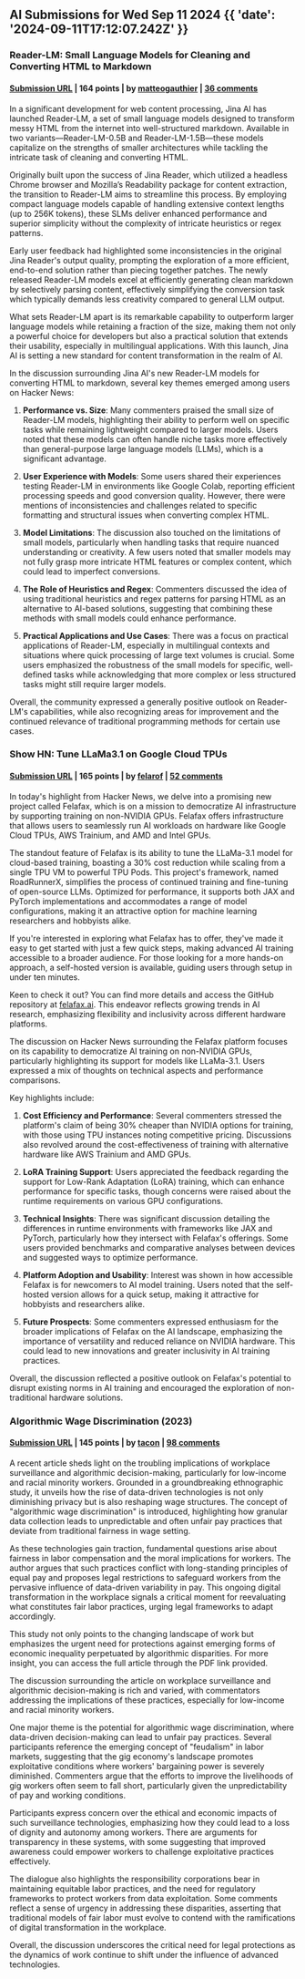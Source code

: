 ## AI Submissions for Wed Sep 11 2024 {{ 'date': '2024-09-11T17:12:07.242Z' }}

### Reader-LM: Small Language Models for Cleaning and Converting HTML to Markdown

#### [Submission URL](https://jina.ai/news/reader-lm-small-language-models-for-cleaning-and-converting-html-to-markdown/?nocache=1) | 164 points | by [matteogauthier](https://news.ycombinator.com/user?id=matteogauthier) | [36 comments](https://news.ycombinator.com/item?id=41515730)

In a significant development for web content processing, Jina AI has launched Reader-LM, a set of small language models designed to transform messy HTML from the internet into well-structured markdown. Available in two variants—Reader-LM-0.5B and Reader-LM-1.5B—these models capitalize on the strengths of smaller architectures while tackling the intricate task of cleaning and converting HTML.

Originally built upon the success of Jina Reader, which utilized a headless Chrome browser and Mozilla’s Readability package for content extraction, the transition to Reader-LM aims to streamline this process. By employing compact language models capable of handling extensive context lengths (up to 256K tokens), these SLMs deliver enhanced performance and superior simplicity without the complexity of intricate heuristics or regex patterns.

Early user feedback had highlighted some inconsistencies in the original Jina Reader's output quality, prompting the exploration of a more efficient, end-to-end solution rather than piecing together patches. The newly released Reader-LM models excel at efficiently generating clean markdown by selectively parsing content, effectively simplifying the conversion task which typically demands less creativity compared to general LLM output.

What sets Reader-LM apart is its remarkable capability to outperform larger language models while retaining a fraction of the size, making them not only a powerful choice for developers but also a practical solution that extends their usability, especially in multilingual applications. With this launch, Jina AI is setting a new standard for content transformation in the realm of AI.

In the discussion surrounding Jina AI's new Reader-LM models for converting HTML to markdown, several key themes emerged among users on Hacker News:

1. **Performance vs. Size**: Many commenters praised the small size of Reader-LM models, highlighting their ability to perform well on specific tasks while remaining lightweight compared to larger models. Users noted that these models can often handle niche tasks more effectively than general-purpose large language models (LLMs), which is a significant advantage.

2. **User Experience with Models**: Some users shared their experiences testing Reader-LM in environments like Google Colab, reporting efficient processing speeds and good conversion quality. However, there were mentions of inconsistencies and challenges related to specific formatting and structural issues when converting complex HTML.

3. **Model Limitations**: The discussion also touched on the limitations of small models, particularly when handling tasks that require nuanced understanding or creativity. A few users noted that smaller models may not fully grasp more intricate HTML features or complex content, which could lead to imperfect conversions.

4. **The Role of Heuristics and Regex**: Commenters discussed the idea of using traditional heuristics and regex patterns for parsing HTML as an alternative to AI-based solutions, suggesting that combining these methods with small models could enhance performance.

5. **Practical Applications and Use Cases**: There was a focus on practical applications of Reader-LM, especially in multilingual contexts and situations where quick processing of large text volumes is crucial. Some users emphasized the robustness of the small models for specific, well-defined tasks while acknowledging that more complex or less structured tasks might still require larger models.

Overall, the community expressed a generally positive outlook on Reader-LM's capabilities, while also recognizing areas for improvement and the continued relevance of traditional programming methods for certain use cases.

### Show HN: Tune LLaMa3.1 on Google Cloud TPUs

#### [Submission URL](https://github.com/felafax/felafax) | 165 points | by [felarof](https://news.ycombinator.com/user?id=felarof) | [52 comments](https://news.ycombinator.com/item?id=41512142)

In today's highlight from Hacker News, we delve into a promising new project called Felafax, which is on a mission to democratize AI infrastructure by supporting training on non-NVIDIA GPUs. Felafax offers infrastructure that allows users to seamlessly run AI workloads on hardware like Google Cloud TPUs, AWS Trainium, and AMD and Intel GPUs.

The standout feature of Felafax is its ability to tune the LLaMa-3.1 model for cloud-based training, boasting a 30% cost reduction while scaling from a single TPU VM to powerful TPU Pods. This project's framework, named RoadRunnerX, simplifies the process of continued training and fine-tuning of open-source LLMs. Optimized for performance, it supports both JAX and PyTorch implementations and accommodates a range of model configurations, making it an attractive option for machine learning researchers and hobbyists alike. 

If you're interested in exploring what Felafax has to offer, they've made it easy to get started with just a few quick steps, making advanced AI training accessible to a broader audience. For those looking for a more hands-on approach, a self-hosted version is available, guiding users through setup in under ten minutes.

Keen to check it out? You can find more details and access the GitHub repository at [felafax.ai](http://felafax.ai). This endeavor reflects growing trends in AI research, emphasizing flexibility and inclusivity across different hardware platforms.

The discussion on Hacker News surrounding the Felafax platform focuses on its capability to democratize AI training on non-NVIDIA GPUs, particularly highlighting its support for models like LLaMa-3.1. Users expressed a mix of thoughts on technical aspects and performance comparisons.

Key highlights include:
1. **Cost Efficiency and Performance**: Several commenters stressed the platform's claim of being 30% cheaper than NVIDIA options for training, with those using TPU instances noting competitive pricing. Discussions also revolved around the cost-effectiveness of training with alternative hardware like AWS Trainium and AMD GPUs.

2. **LoRA Training Support**: Users appreciated the feedback regarding the support for Low-Rank Adaptation (LoRA) training, which can enhance performance for specific tasks, though concerns were raised about the runtime requirements on various GPU configurations.

3. **Technical Insights**: There was significant discussion detailing the differences in runtime environments with frameworks like JAX and PyTorch, particularly how they intersect with Felafax's offerings. Some users provided benchmarks and comparative analyses between devices and suggested ways to optimize performance.

4. **Platform Adoption and Usability**: Interest was shown in how accessible Felafax is for newcomers to AI model training. Users noted that the self-hosted version allows for a quick setup, making it attractive for hobbyists and researchers alike.

5. **Future Prospects**: Some commenters expressed enthusiasm for the broader implications of Felafax on the AI landscape, emphasizing the importance of versatility and reduced reliance on NVIDIA hardware. This could lead to new innovations and greater inclusivity in AI training practices.

Overall, the discussion reflected a positive outlook on Felafax's potential to disrupt existing norms in AI training and encouraged the exploration of non-traditional hardware solutions.

### Algorithmic Wage Discrimination (2023)

#### [Submission URL](https://columbialawreview.org/content/on-algorithmic-wage-discrimination/) | 145 points | by [tacon](https://news.ycombinator.com/user?id=tacon) | [98 comments](https://news.ycombinator.com/item?id=41513417)

A recent article sheds light on the troubling implications of workplace surveillance and algorithmic decision-making, particularly for low-income and racial minority workers. Grounded in a groundbreaking ethnographic study, it unveils how the rise of data-driven technologies is not only diminishing privacy but is also reshaping wage structures. The concept of "algorithmic wage discrimination" is introduced, highlighting how granular data collection leads to unpredictable and often unfair pay practices that deviate from traditional fairness in wage setting.

As these technologies gain traction, fundamental questions arise about fairness in labor compensation and the moral implications for workers. The author argues that such practices conflict with long-standing principles of equal pay and proposes legal restrictions to safeguard workers from the pervasive influence of data-driven variability in pay. This ongoing digital transformation in the workplace signals a critical moment for reevaluating what constitutes fair labor practices, urging legal frameworks to adapt accordingly. 

This study not only points to the changing landscape of work but emphasizes the urgent need for protections against emerging forms of economic inequality perpetuated by algorithmic disparities. For more insight, you can access the full article through the PDF link provided.

The discussion surrounding the article on workplace surveillance and algorithmic decision-making is rich and varied, with commentators addressing the implications of these practices, especially for low-income and racial minority workers.

One major theme is the potential for algorithmic wage discrimination, where data-driven decision-making can lead to unfair pay practices. Several participants reference the emerging concept of "feudalism" in labor markets, suggesting that the gig economy's landscape promotes exploitative conditions where workers' bargaining power is severely diminished. Commenters argue that the efforts to improve the livelihoods of gig workers often seem to fall short, particularly given the unpredictability of pay and working conditions.

Participants express concern over the ethical and economic impacts of such surveillance technologies, emphasizing how they could lead to a loss of dignity and autonomy among workers. There are arguments for transparency in these systems, with some suggesting that improved awareness could empower workers to challenge exploitative practices effectively.

The dialogue also highlights the responsibility corporations bear in maintaining equitable labor practices, and the need for regulatory frameworks to protect workers from data exploitation. Some comments reflect a sense of urgency in addressing these disparities, asserting that traditional models of fair labor must evolve to contend with the ramifications of digital transformation in the workplace. 

Overall, the discussion underscores the critical need for legal protections as the dynamics of work continue to shift under the influence of advanced technologies.
